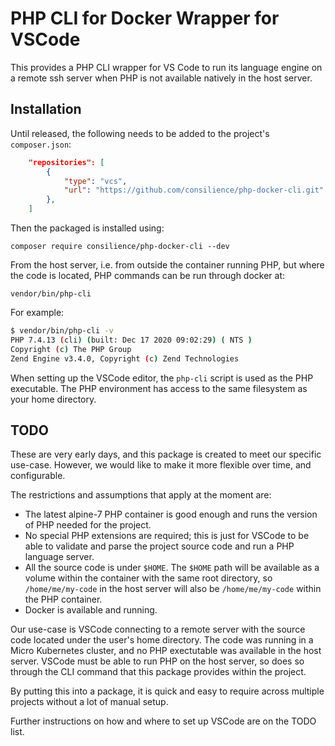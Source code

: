 # PHP CLI for Docker Wrapper for VSCode

This provides a PHP CLI wrapper for VS Code to run its language engine
on a remote ssh server when PHP is not available natively in the host
server.

## Installation

Until released, the following needs to be added to the project's `composer.json`:

```json
    "repositories": [
        {
            "type": "vcs",
            "url": "https://github.com/consilience/php-docker-cli.git"
        },
    ]
```

Then the packaged is installed using:

    composer require consilience/php-docker-cli --dev

From the host server, i.e. from outside the container running PHP, but where the
code is located, PHP commands can be run through docker at:

    vendor/bin/php-cli

For example:

```bash
$ vendor/bin/php-cli -v
PHP 7.4.13 (cli) (built: Dec 17 2020 09:02:29) ( NTS )
Copyright (c) The PHP Group
Zend Engine v3.4.0, Copyright (c) Zend Technologies
```

When setting up the VSCode editor, the `php-cli` script is used as the PHP
executable. The PHP environment has access to the same filesystem as your
home directory.

## TODO

These are very early days, and this package is created to meet our specific use-case.
However, we would like to make it more flexible over time, and configurable.

The restrictions and assumptions that apply at the moment are:

* The latest alpine-7 PHP container is good enough and runs the version of PHP needed
  for the project.
* No special PHP extensions are required; this is just for VSCode to be able to validate
  and parse the project source code and run a PHP language server.
* All the source code is under `$HOME`. The `$HOME` path will be available as a volume
  within the container with the same root directory, so `/home/me/my-code` in the host
  server will also be `/home/me/my-code` within the PHP container.
* Docker is available and running.

Our use-case is VSCode connecting to a remote server with the source code located under
the user's home directory. The code was running in a Micro Kubernetes cluster, and no
PHP exectutable was available in the host server. VSCode must be able to run PHP on
the host server, so does so through the CLI command that this package provides
within the project.

By putting this into a package, it is quick and easy to require across multiple projects
without a lot of manual setup.

Further instructions on how and where to set up VSCode are on the TODO list.
